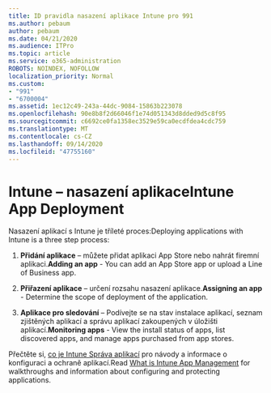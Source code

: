 ```yaml
---
title: ID pravidla nasazení aplikace Intune pro 991
ms.author: pebaum
author: pebaum
ms.date: 04/21/2020
ms.audience: ITPro
ms.topic: article
ms.service: o365-administration
ROBOTS: NOINDEX, NOFOLLOW
localization_priority: Normal
ms.custom:
- "991"
- "6700004"
ms.assetid: 1ec12c49-243a-44dc-9084-15863b223078
ms.openlocfilehash: 90e8b8f2d66046f1e74d051343d8dded9d5c8f95
ms.sourcegitcommit: c6692ce0fa1358ec3529e59ca0ecdfdea4cdc759
ms.translationtype: MT
ms.contentlocale: cs-CZ
ms.lasthandoff: 09/14/2020
ms.locfileid: "47755160"
---
```

# <a name="intune-app-deployment"></a><span data-ttu-id="f5395-102">Intune – nasazení aplikace</span><span class="sxs-lookup"><span data-stu-id="f5395-102">Intune App Deployment</span></span>

<span data-ttu-id="f5395-103">Nasazení aplikací s Intune je tříleté proces:</span><span class="sxs-lookup"><span data-stu-id="f5395-103">Deploying applications with Intune is a three step process:</span></span>
  
1. <span data-ttu-id="f5395-104">**Přidání aplikace** – můžete přidat aplikaci App Store nebo nahrát firemní aplikaci.</span><span class="sxs-lookup"><span data-stu-id="f5395-104">**Adding an app** - You can add an App Store app or upload a Line of Business app.</span></span>

2. <span data-ttu-id="f5395-105">**Přiřazení aplikace** – určení rozsahu nasazení aplikace.</span><span class="sxs-lookup"><span data-stu-id="f5395-105">**Assigning an app** - Determine the scope of deployment of the application.</span></span>

3. <span data-ttu-id="f5395-106">**Aplikace pro sledování** – Podívejte se na stav instalace aplikací, seznam zjištěných aplikací a správu aplikací zakoupených v úložišti aplikací.</span><span class="sxs-lookup"><span data-stu-id="f5395-106">**Monitoring apps** - View the install status of apps, list discovered apps, and manage apps purchased from app stores.</span></span>

<span data-ttu-id="f5395-107">Přečtěte si, [co je Intune Správa aplikací](https://docs.microsoft.com/intune/app-management) pro návody a informace o konfiguraci a ochraně aplikací.</span><span class="sxs-lookup"><span data-stu-id="f5395-107">Read [What is Intune App Management](https://docs.microsoft.com/intune/app-management) for walkthroughs and information about configuring and protecting applications.</span></span>
  